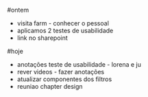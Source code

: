 #ontem
- visita farm - conhecer o pessoal
- aplicamos 2 testes de usabilidade
- link no sharepoint

#hoje
- anotações teste de usabilidade - lorena e ju
- rever videos - fazer anotações
- atualizar componentes dos filtros
- reuniao chapter design


